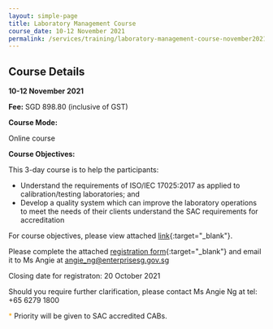 ```yaml
---
layout: simple-page
title: Laboratory Management Course
course_date: 10-12 November 2021
permalink: /services/training/laboratory-management-course-november2021
---
```


## Course Details
**10-12 November 2021**

**Fee:** SGD 898.80 (inclusive of GST)
 
**Course Mode:**  

Online course

**Course Objectives:**
 
This 3-day course is to help the participants:
* Understand the requirements of ISO/IEC 17025:2017 as applied to calibration/testing laboratories; and  
* Develop a quality system which can improve the laboratory operations to meet the needs of their clients understand the SAC requirements for accreditation
 
For course objectives, please view attached [link](/files/training/Course-Objectives-LM.pdf){:target="_blank"}.


Please complete the attached [registration form](/files/registration-forms/Registration-form-LM-November2021.docx){:target="_blank"} 
and email it to Ms Angie at <angie_ng@enterprisesg.gov.sg>


Closing date for registraton:  20 October 2021
  
Should you require further clarification, please contact Ms Angie Ng at tel: +65 6279 1800

<span style="color:orange">*</span> Priority will be given to SAC accredited CABs.


